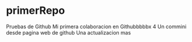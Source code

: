 # primerRepo
Pruebas de Github
Mi primera colaboracion en Githubbbbbx
4
Un commini desde pagina web de github
Una actualizacion mas
